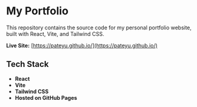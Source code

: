 # My Portfolio

This repository contains the source code for my personal portfolio website, built with React, Vite, and Tailwind CSS.

**Live Site:** [https://pateyu.github.io/](https://pateyu.github.io/)

## Tech Stack
- **React**
- **Vite**
- **Tailwind CSS**
- **Hosted on GitHub Pages**
